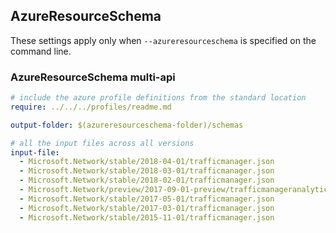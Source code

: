 ## AzureResourceSchema

These settings apply only when `--azureresourceschema` is specified on the command line.

### AzureResourceSchema multi-api

``` yaml $(azureresourceschema) && $(multiapi)
# include the azure profile definitions from the standard location
require: ../../../profiles/readme.md

output-folder: $(azureresourceschema-folder)/schemas

# all the input files across all versions
input-file:
  - Microsoft.Network/stable/2018-04-01/trafficmanager.json
  - Microsoft.Network/stable/2018-03-01/trafficmanager.json
  - Microsoft.Network/stable/2018-02-01/trafficmanager.json
  - Microsoft.Network/preview/2017-09-01-preview/trafficmanageranalytics.json
  - Microsoft.Network/stable/2017-05-01/trafficmanager.json
  - Microsoft.Network/stable/2017-03-01/trafficmanager.json
  - Microsoft.Network/stable/2015-11-01/trafficmanager.json

```